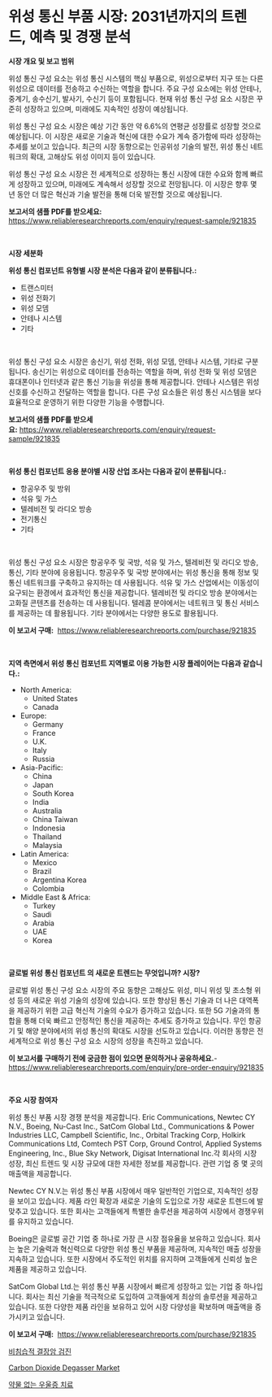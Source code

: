 <p><h1>위성 통신 부품 시장: 2031년까지의 트렌드, 예측 및 경쟁 분석</h1></p><p><strong>시장 개요 및 보고 범위</strong></p>
<p><p>위성 통신 구성 요소는 위성 통신 시스템의 핵심 부품으로, 위성으로부터 지구 또는 다른 위성으로 데이터를 전송하고 수신하는 역할을 합니다. 주요 구성 요소에는 위성 안테나, 중계기, 송수신기, 발사기, 수신기 등이 포함됩니다. 현재 위성 통신 구성 요소 시장은 꾸준히 성장하고 있으며, 미래에도 지속적인 성장이 예상됩니다.</p><p>위성 통신 구성 요소 시장은 예상 기간 동안 약 6.6%의 연평균 성장률로 성장할 것으로 예상됩니다. 이 시장은 새로운 기술과 혁신에 대한 수요가 계속 증가함에 따라 성장하는 추세를 보이고 있습니다. 최근의 시장 동향으로는 인공위성 기술의 발전, 위성 통신 네트워크의 확대, 고해상도 위성 이미지 등이 있습니다.</p><p>위성 통신 구성 요소 시장은 전 세계적으로 성장하는 통신 시장에 대한 수요와 함께 빠르게 성장하고 있으며, 미래에도 계속해서 성장할 것으로 전망됩니다. 이 시장은 향후 몇 년 동안 더 많은 혁신과 기술 발전을 통해 더욱 발전할 것으로 예상됩니다.</p></p>
<p><strong>보고서의 샘플 PDF를 받으세요:</strong> <a href="https://www.reliableresearchreports.com/enquiry/request-sample/921835">https://www.reliableresearchreports.com/enquiry/request-sample/921835</a></p>
<p>&nbsp;</p>
<p><strong>시장 세분화</strong></p>
<p><strong>위성 통신 컴포넌트 유형별 시장 분석은 다음과 같이 분류됩니다.:</strong></p>
<p><ul><li>트랜스미터</li><li>위성 전화기</li><li>위성 모뎀</li><li>안테나 시스템</li><li>기타</li></ul></p>
<p>&nbsp;</p>
<p><p>위성 통신 구성 요소 시장은 송신기, 위성 전화, 위성 모뎀, 안테나 시스템, 기타로 구분됩니다. 송신기는 위성으로 데이터를 전송하는 역할을 하며, 위성 전화 및 위성 모뎀은 휴대폰이나 인터넷과 같은 통신 기능을 위성을 통해 제공합니다. 안테나 시스템은 위성 신호를 수신하고 전달하는 역할을 합니다. 다른 구성 요소들은 위성 통신 시스템을 보다 효율적으로 운영하기 위한 다양한 기능을 수행합니다.</p></p>
<p><strong>보고서의 샘플 PDF를 받으세요:</strong>&nbsp;<a href="https://www.reliableresearchreports.com/enquiry/request-sample/921835">https://www.reliableresearchreports.com/enquiry/request-sample/921835</a></p>
<p>&nbsp;</p>
<p><strong> 위성 통신 컴포넌트 응용 분야별 시장 산업 조사는 다음과 같이 분류됩니다.:</strong></p>
<p><ul><li>항공우주 및 방위</li><li>석유 및 가스</li><li>텔레비전 및 라디오 방송</li><li>전기통신</li><li>기타</li></ul></p>
<p>&nbsp;</p>
<p><p>위성 통신 구성 요소 시장은 항공우주 및 국방, 석유 및 가스, 텔레비전 및 라디오 방송, 통신, 기타 분야에 응용됩니다. 항공우주 및 국방 분야에서는 위성 통신을 통해 정보 및 통신 네트워크를 구축하고 유지하는 데 사용됩니다. 석유 및 가스 산업에서는 이동성이 요구되는 환경에서 효과적인 통신을 제공합니다. 텔레비전 및 라디오 방송 분야에서는 고화질 콘텐츠를 전송하는 데 사용됩니다. 텔레콤 분야에서는 네트워크 및 통신 서비스를 제공하는 데 활용됩니다. 기타 분야에서는 다양한 용도로 활용됩니다.</p></p>
<p><strong>이 보고서 구매:</strong>&nbsp; <a href="https://www.reliableresearchreports.com/purchase/921835">https://www.reliableresearchreports.com/purchase/921835</a></p>
<p>&nbsp;</p>
<p><strong>지역 측면에서 위성 통신 컴포넌트 지역별로 이용 가능한 시장 플레이어는 다음과 같습니다.:</strong></p>
<p><ul>
    <li>
        North America:
        <ul>
            <li>United States</li>
            <li>Canada</li>
        </ul>
    </li>
    <li>
        Europe:
        <ul>
            <li>Germany</li>
            <li>France</li>
            <li>U.K.</li>
            <li>Italy</li>
            <li>Russia</li>
        </ul>
    </li>
    <li>
        Asia-Pacific:
        <ul>
            <li>China</li>
            <li>Japan</li>
            <li>South Korea</li>
            <li>India</li>
            <li>Australia</li>
            <li>China Taiwan</li>
            <li>Indonesia</li>
            <li>Thailand</li>
            <li>Malaysia</li>
        </ul>
    </li>
    <li>
        Latin America:
        <ul>
            <li>Mexico</li>
            <li>Brazil</li>
            <li>Argentina Korea</li>
            <li>Colombia</li>
        </ul>
    </li>
    <li>
        Middle East & Africa:
        <ul>
            <li>Turkey</li>
            <li>Saudi</li>
            <li>Arabia</li>
            <li>UAE</li>
            <li>Korea</li>
        </ul>
    </li>
    </ul></p>
<p>&nbsp;</p>
<p><strong>글로벌 위성 통신 컴포넌트 의 새로운 트렌드는 무엇입니까? 시장?</strong></p>
<p><p>글로벌 위성 통신 구성 요소 시장의 주요 동향은 고해상도 위성, 미니 위성 및 초소형 위성 등의 새로운 위성 기술의 성장에 있습니다. 또한 향상된 통신 기술과 더 나은 대역폭을 제공하기 위한 고급 혁신적 기술의 수요가 증가하고 있습니다. 또한 5G 기술과의 통합을 통해 더욱 빠르고 안정적인 통신을 제공하는 추세도 증가하고 있습니다. 무인 항공기 및 해양 분야에서의 위성 통신의 확대도 시장을 선도하고 있습니다. 이러한 동향은 전 세계적으로 위성 통신 구성 요소 시장의 성장을 촉진하고 있습니다.</p></p>
<p><strong>이 보고서를 구매하기 전에 궁금한 점이 있으면 문의하거나 공유하세요.</strong>- <a href="https://www.reliableresearchreports.com/enquiry/pre-order-enquiry/921835">https://www.reliableresearchreports.com/enquiry/pre-order-enquiry/921835</a></p>
<p>&nbsp;</p>
<p><strong>주요 시장 참여자</strong></p>
<p><p>위성 통신 부품 시장 경쟁 분석을 제공합니다. Eric Communications, Newtec CY N.V., Boeing, Nu-Cast Inc., SatCom Global Ltd., Communications & Power Industries LLC, Campbell Scientific, Inc., Orbital Tracking Corp, Holkirk Communications Ltd, Comtech PST Corp, Ground Control, Applied Systems Engineering, Inc., Blue Sky Network, Digisat International Inc.각 회사의 시장 성장, 최신 트렌드 및 시장 규모에 대한 자세한 정보를 제공합니다. 관련 기업 중 몇 곳의 매출액을 제공합니다.</p><p>Newtec CY N.V.는 위성 통신 부품 시장에서 매우 일반적인 기업으로, 지속적인 성장을 보이고 있습니다. 제품 라인 확장과 새로운 기술의 도입으로 가장 새로운 트렌드에 발 맞추고 있습니다. 또한 회사는 고객들에게 특별한 솔루션을 제공하여 시장에서 경쟁우위를 유지하고 있습니다.</p><p>Boeing은 글로벌 공간 기업 중 하나로 가장 큰 시장 점유율을 보유하고 있습니다. 회사는 높은 기술력과 혁신력으로 다양한 위성 통신 부품을 제공하며, 지속적인 매출 성장을 지속하고 있습니다. 또한 시장에서 주도적인 위치를 유지하며 고객들에게 신뢰성 높은 제품을 제공하고 있습니다.</p><p>SatCom Global Ltd.는 위성 통신 부품 시장에서 빠르게 성장하고 있는 기업 중 하나입니다. 회사는 최신 기술을 적극적으로 도입하여 고객들에게 최상의 솔루션을 제공하고 있습니다. 또한 다양한 제품 라인을 보유하고 있어 시장 다양성을 확보하며 매출액을 증가시키고 있습니다.</p></p>
<p><strong>이 보고서 구매:</strong>&nbsp;&nbsp;<a href="https://www.reliableresearchreports.com/purchase/921835">https://www.reliableresearchreports.com/purchase/921835</a></p>
<p><p><a href="https://github.com/laholand/Market-Research-Report-List-2/blob/main/4931281182351.md">비침습적 결장암 검진</a></p><p><a href="https://issuu.com/reportprime-2/docs/carbon-dioxide-degasser-market-size-2030.pptx">Carbon Dioxide Degasser Market</a></p><p><a href="https://github.com/sougarounis/Market-Research-Report-List-2/blob/main/8978126182352.md">약물 없는 우울증 치료</a></p></p>
